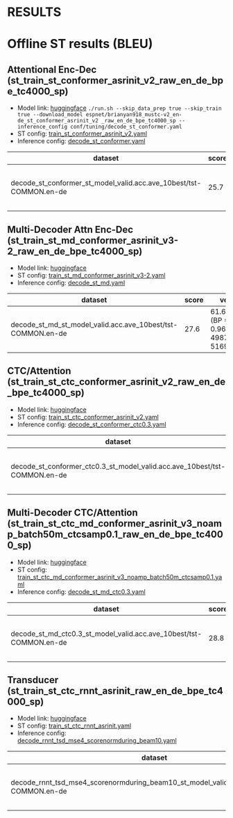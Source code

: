 # RESULTS

# Offline ST results (BLEU)

## Attentional Enc-Dec (st_train_st_conformer_asrinit_v2_raw_en_de_bpe_tc4000_sp)

- Model link: [huggingface]()
    `./run.sh --skip_data_prep true --skip_train true --download_model espnet/brianyan918_mustc-v2_en-de_st_conformer_asrinit_v2
_raw_en_de_bpe_tc4000_sp --inference_config conf/tuning/decode_st_conformer.yaml`
- ST config: [train_st_conformer_asrinit_v2.yaml](./conf/tuning/train_st_conformer_asrinit_v2.yaml)
- Inference config: [decode_st_conformer.yaml](./conf/tuning/decode_st_conformer.yaml)

|dataset|score|verbose_score|
|---|---|---|
|decode_st_conformer_st_model_valid.acc.ave_10best/tst-COMMON.en-de|25.7|62.3/34.6/21.8/14.3 (BP = 0.897 ratio = 0.902 hyp_len = 46612 ref_len = 51699)|

## Multi-Decoder Attn Enc-Dec (st_train_st_md_conformer_asrinit_v3-2_raw_en_de_bpe_tc4000_sp)

- Model link: [huggingface]()
- ST config: [train_st_md_conformer_asrinit_v3-2.yaml](./conf/tuning/train_st_md_conformer_asrinit_v3-2.yaml)
- Inference config: [decode_st_md.yaml](./conf/tuning/decode_st_md.yaml)

|dataset|score|verbose_score|
|---|---|---|
|decode_st_md_st_model_valid.acc.ave_10best/tst-COMMON.en-de|27.6|61.6/34.6/21.9/14.4 (BP = 0.964 ratio = 0.965 hyp_len = 49877 ref_len = 51699)|

## CTC/Attention (st_train_st_ctc_conformer_asrinit_v2_raw_en_de_bpe_tc4000_sp)

- Model link: [huggingface]()
- ST config: [train_st_ctc_conformer_asrinit_v2.yaml](./conf/tuning/train_st_ctc_conformer_asrinit_v2.yaml)
- Inference config: [decode_st_conformer_ctc0.3.yaml](./conf/tuning/decode_st_conformer_ctc0.3.yaml)

|dataset|score|verbose_score|
|---|---|---|
|decode_st_conformer_ctc0.3_st_model_valid.acc.ave_10best/tst-COMMON.en-de|28.6|61.8/35.1/22.2/14.5 (BP = 0.988 ratio = 0.988 hyp_len = 51068 ref_len = 51699)|

## Multi-Decoder CTC/Attention (st_train_st_ctc_md_conformer_asrinit_v3_noamp_batch50m_ctcsamp0.1_raw_en_de_bpe_tc4000_sp)

- Model link: [huggingface]()
- ST config: [train_st_ctc_md_conformer_asrinit_v3_noamp_batch50m_ctcsamp0.1.yaml](./conf/tuning/train_st_ctc_md_conformer_asrinit_v3_noamp_batch50m_ctcsamp0.1.yaml)
- Inference config: [decode_st_md_ctc0.3.yaml](./conf/tuning/decode_st_md_ctc0.3.yaml)

|dataset|score|verbose_score|
|---|---|---|
|decode_st_md_ctc0.3_st_model_valid.acc.ave_10best/tst-COMMON.en-de|28.8|61.5/35.0/22.2/14.7 (BP = 0.994 ratio = 0.994 hyp_len = 51386 ref_len = 51699)|


## Transducer (st_train_st_ctc_rnnt_asrinit_raw_en_de_bpe_tc4000_sp)

- Model link: [huggingface]()
- ST config: [train_st_ctc_rnnt_asrinit.yaml](./conf/tuning/train_st_ctc_rnnt_asrinit.yaml)
- Inference config: [decode_rnnt_tsd_mse4_scorenormduring_beam10.yaml](./conf/tuning/decode_rnnt_tsd_mse4_scorenormduring_beam10.yaml)

|dataset|score|verbose_score|
|---|---|---|
|decode_rnnt_tsd_mse4_scorenormduring_beam10_st_model_valid.loss.ave_10best/tst-COMMON.en-de|27.6|60.2/33.6/21.0/13.7 (BP = 0.998 ratio = 0.998 hyp_len = 51602 ref_len = 51699)|
